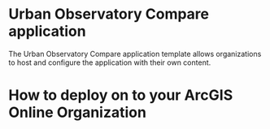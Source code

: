 # Urban Observatory Compare application
The Urban Observatory Compare application template allows organizations to host and configure the application with their own content.

# How to deploy on to your ArcGIS Online Organization